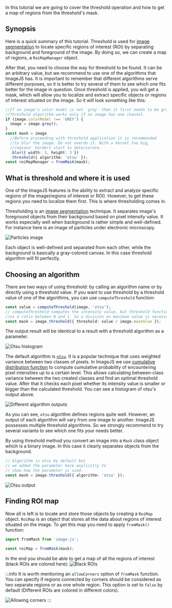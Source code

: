 In this tutorial we are going to cover the threshold operation and how to get a map of regions from the threshold's mask.

## Synopsis

Here is a quick summary of this tutorial.
Threshold is used for [image segmentation](../Glossary.md#image-segmentation) to locate specific regions of interest (ROI) by separating background and foreground of the image. By doing so, we can create a map of regions, a `RoiMapManager` object.

After that, you need to choose the way for threshold to be found. It can be an arbitrary value, but we recommend to use one of the algorithms that ImageJS has. It is important to remember that different algorithms serve different purposes, so it is better to try several of them to see which one fits better for the image in question.
Once threshold is applied, you will get a mask, which will allow you to localize and extract specific objects or regions of interest situated on the image.
So it will look something like this:

```ts
//If an image's color model is not `grey` then it first needs to be grayscaled.
//Threshold algorithm works only if an image has one channel.
if (image.colorModel !== 'GREY') {
  image = image.grey();
}
const mask = image
  //Before proceeding with threshold application it is recommended
  //to blur the image. Do not overdo it. With a kernel too big,
  //regions' borders start to deteriorate.
  .blur({ width: 3, height: 3 })
  .threshold({ algorithm: 'otsu' });
const roiMapManager = fromMask(mask);
```

## What is threshold and where it is used

One of the ImageJS features is the ability to extract and analyze specific regions of the image(regions of interest or ROI).
However, to get these regions you need to localize them first. This is where thresholding comes in.

Thresholding is an [image segmentation](../Glossary.md#image-segmentation) technique. It separates image's foreground objects from their background based on pixel intensity value. It works especially well when background is rather simple and well-defined.
For instance here is an image of particles under electronic microscopy.

![Particles image](./images/threshold/greys.png)

Each object is well-defined and separated from each other, while the background is basically a gray-colored canvas. In this case threshold algorithm will fit perfectly.

## Choosing an algorithm

There are two ways of using threshold: by calling an algorithm name or by directly using a threshold value.
If you want to use threshold by a threshold value of one of the algorithms, you can use `computeThreshold` function:

```ts
const value = computeThreshold(image, 'otsu');
// computeThreshold computes the intensity value, but threshold function accepts it
//as a ratio between 0 and 1. So a division on maximum value is necessary.
const mask = image.threshold({ threshold: value / image.maxValue });
```

The output result will be identical to a result with a threshold algorithm as a parameter.

![Otsu histogram](./images/threshold/OtsuVisualization.png)

The default algorithm is [`otsu`](https://en.wikipedia.org/wiki/Otsu%27s_method 'wikipedia link on otsu'). It is a popular technique that uses weighted variance between two classes of pixels.
In ImageJS we use [cumulative distribution function](https://en.wikipedia.org/wiki/Cumulative_distribution_function 'wikipedia link to cumulative distribution function') to compute cumulative probability of encountering pixel intensities up to a certain level. This allows calculating between-class variance between the two created classes and find an optimal threshold value.
After that it checks each pixel whether its intensity value is smaller or bigger than the calculated threshold. You can see a histogram of otsu's output above.

![Different algorithm outputs](./images/threshold/MaskCombosThreshold.png)

As you can see, `otsu` algorithm defines regions quite well.
However, an output of each algorithm will vary from one image to another. ImageJS possesses multiple threshold algorithms.
So we strongly recommend to try several variants to see which one fits your needs better.

By using threshold method you convert an image into a `Mask` class object which is a binary image. In this case it clearly separates objects from the background.

```ts
// Algorithm is otsu by default but
// we added the parameter here explicitly to
// show how the parameter is used.
const mask = image.threshold({ algorithm: 'otsu' });
```

![Otsu output](./images/threshold/OTSU.png)

## Finding ROI map

Now all is left is to locate and store those objects by creating a `RoiMap` object. `RoiMap` is an object that stores all the data about regions of interest situated on the image.
To get this map you need to apply `fromMask()` function:

```ts
import fromMask from 'image-js';

const roiMap = fromMask(mask);
```

In the end you should be able to get a map of all the regions of interest (black ROIs are colored here):
![Black ROIs](./images/threshold/ROIsColored.jpg)

:::info
It is worth mentioning an `allowCorners` option of `fromMask` function. You can specify if regions connected by corners should be considered as two separate regions or as one whole region.
This option is set to `false` by default (Different ROIs are colored in different colors).

![Allowing corners](./images/threshold/allowingCorners.svg)
:::

